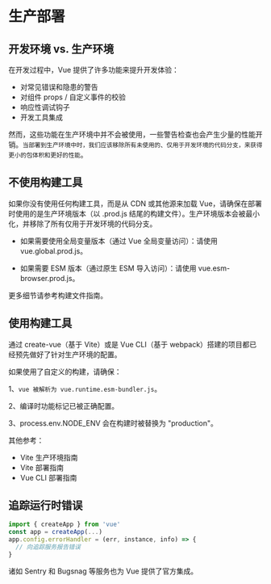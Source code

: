 # 生产部署

## 开发环境 vs. 生产环境

在开发过程中，Vue 提供了许多功能来提升开发体验：

- 对常见错误和隐患的警告
- 对组件 props / 自定义事件的校验
- 响应性调试钩子
- 开发工具集成

然而，这些功能在生产环境中并不会被使用，一些警告检查也会产生少量的性能开销。`当部署到生产环境中时，我们应该移除所有未使用的、仅用于开发环境的代码分支，来获得更小的包体积和更好的性能`。

## 不使用构建工具​

如果你没有使用任何构建工具，而是从 CDN 或其他源来加载 Vue，请确保在部署时使用的是生产环境版本（以 .prod.js 结尾的构建文件）。生产环境版本会被最小化，并移除了所有仅用于开发环境的代码分支。

- 如果需要使用全局变量版本（通过 Vue 全局变量访问）：请使用 vue.global.prod.js。

- 如果需要 ESM 版本（通过原生 ESM 导入访问）：请使用 vue.esm-browser.prod.js。

更多细节请参考构建文件指南。

## 使用构建工具

通过 create-vue（基于 Vite）或是 Vue CLI（基于 webpack）搭建的项目都已经预先做好了针对生产环境的配置。

如果使用了自定义的构建，请确保：

1、`vue 被解析为 vue.runtime.esm-bundler.js`。

2、编译时功能标记已被正确配置。

3、process.env.NODE_ENV 会在构建时被替换为 "production"。

其他参考：

- Vite 生产环境指南
- Vite 部署指南
- Vue CLI 部署指南

## 追踪运行时错误

```js
import { createApp } from 'vue'
const app = createApp(...)
app.config.errorHandler = (err, instance, info) => {
  // 向追踪服务报告错误
}
```

诸如 Sentry 和 Bugsnag 等服务也为 Vue 提供了官方集成。